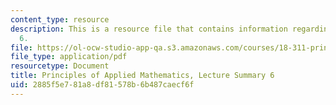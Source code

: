 ```yaml
---
content_type: resource
description: This is a resource file that contains information regarding lecture summary
  6.
file: https://ol-ocw-studio-app-qa.s3.amazonaws.com/courses/18-311-principles-of-applied-mathematics-spring-2014/2885f5e781a8df81578b6b487caecf6f_MIT18_311S14_Lecture6.pdf
file_type: application/pdf
resourcetype: Document
title: Principles of Applied Mathematics, Lecture Summary 6
uid: 2885f5e7-81a8-df81-578b-6b487caecf6f
---
```

